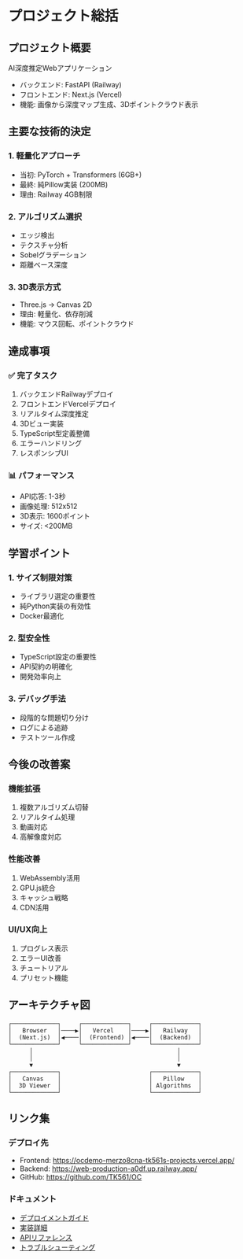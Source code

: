 # プロジェクト総括

## プロジェクト概要
AI深度推定Webアプリケーション
- バックエンド: FastAPI (Railway)
- フロントエンド: Next.js (Vercel)
- 機能: 画像から深度マップ生成、3Dポイントクラウド表示

## 主要な技術的決定

### 1. 軽量化アプローチ
- 当初: PyTorch + Transformers (6GB+)
- 最終: 純Pillow実装 (200MB)
- 理由: Railway 4GB制限

### 2. アルゴリズム選択
- エッジ検出
- テクスチャ分析
- Sobelグラデーション
- 距離ベース深度

### 3. 3D表示方式
- Three.js → Canvas 2D
- 理由: 軽量化、依存削減
- 機能: マウス回転、ポイントクラウド

## 達成事項

### ✅ 完了タスク
1. バックエンドRailwayデプロイ
2. フロントエンドVercelデプロイ
3. リアルタイム深度推定
4. 3Dビュー実装
5. TypeScript型定義整備
6. エラーハンドリング
7. レスポンシブUI

### 📊 パフォーマンス
- API応答: 1-3秒
- 画像処理: 512x512
- 3D表示: 1600ポイント
- サイズ: <200MB

## 学習ポイント

### 1. サイズ制限対策
- ライブラリ選定の重要性
- 純Python実装の有効性
- Docker最適化

### 2. 型安全性
- TypeScript設定の重要性
- API契約の明確化
- 開発効率向上

### 3. デバッグ手法
- 段階的な問題切り分け
- ログによる追跡
- テストツール作成

## 今後の改善案

### 機能拡張
1. 複数アルゴリズム切替
2. リアルタイム処理
3. 動画対応
4. 高解像度対応

### 性能改善
1. WebAssembly活用
2. GPU.js統合
3. キャッシュ戦略
4. CDN活用

### UI/UX向上
1. プログレス表示
2. エラーUI改善
3. チュートリアル
4. プリセット機能

## アーキテクチャ図

```
┌─────────────┐     ┌─────────────┐     ┌─────────────┐
│   Browser   │────▶│   Vercel    │────▶│   Railway   │
│  (Next.js)  │◀────│  (Frontend) │◀────│  (Backend)  │
└─────────────┘     └─────────────┘     └─────────────┘
      │                                         │
      │                                         │
      ▼                                         ▼
┌─────────────┐                         ┌─────────────┐
│   Canvas    │                         │   Pillow    │
│  3D Viewer  │                         │ Algorithms  │
└─────────────┘                         └─────────────┘
```

## リンク集

### デプロイ先
- Frontend: https://ocdemo-merzo8cna-tk561s-projects.vercel.app/
- Backend: https://web-production-a0df.up.railway.app/
- GitHub: https://github.com/TK561/OC

### ドキュメント
- [デプロイメントガイド](./deployment-guide.md)
- [実装詳細](./implementation-details.md)
- [APIリファレンス](./api-reference.md)
- [トラブルシューティング](./troubleshooting-log.md)